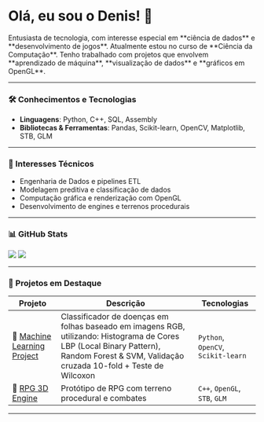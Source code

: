 <h1>Olá, eu sou o Denis! 👋</h1>
Entusiasta de tecnologia, com interesse especial em **ciência de dados** e **desenvolvimento de jogos**.  
Atualmente estou no curso de **Ciência da Computação**.  
Tenho trabalhado com projetos que envolvem **aprendizado de máquina**, **visualização de dados** e **gráficos em OpenGL**.

---

### 🛠️ Conhecimentos e Tecnologias

- **Linguagens**: Python, C++, SQL, Assembly  
- **Bibliotecas & Ferramentas**: Pandas, Scikit-learn, OpenCV, Matplotlib, STB, GLM  

---

### 🧠 Interesses Técnicos

- Engenharia de Dados e pipelines ETL  
- Modelagem preditiva e classificação de dados  
- Computação gráfica e renderização com OpenGL  
- Desenvolvimento de engines e terrenos procedurais  



---
### 📊 GitHub Stats

![](http://github-profile-summary-cards.vercel.app/api/cards/stats?username=zNidhoggr&theme=discord_old_blurple)
![](http://github-profile-summary-cards.vercel.app/api/cards/repos-per-language?username=zNidhoggr&theme=discord_old_blurple)

---

### 🚀 Projetos em Destaque

| Projeto | Descrição | Tecnologias |
|--------|-----------|-------------|
|🔗 [Machine Learning Project](https://github.com/zNidhoggr/Checking-desease-on-plants) | Classificador de doenças em folhas baseado em imagens RGB, utilizando: Histograma de Cores LBP (Local Binary Pattern), Random Forest & SVM, Validação cruzada 10-fold + Teste de Wilcoxon| `Python`, `OpenCV`, `Scikit-learn` |
|🔗 [RPG 3D Engine](https://github.com/zNidhoggr/Game_OpenGL) | Protótipo de RPG com terreno procedural e combates | `C++`, `OpenGL`, `STB`, `GLM` |

---



